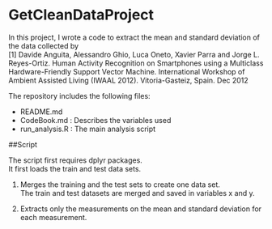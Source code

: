 # GetCleanDataProject

In this project, I wrote a code to extract the mean and standard deviation of the data collected by\
[1] Davide Anguita, Alessandro Ghio, Luca Oneto, Xavier Parra and Jorge L. Reyes-Ortiz. Human Activity Recognition on Smartphones using a Multiclass Hardware-Friendly Support Vector Machine. International Workshop of Ambient Assisted Living (IWAAL 2012). Vitoria-Gasteiz, Spain. Dec 2012

The repository includes the following files:

- README.md
- CodeBook.md : Describes the variables used
- run_analysis.R : The main analysis script

##Script

The script first requires dplyr packages.\
It first loads the train and test data sets.

1. Merges the training and the test sets to create one data set. \
The train and test datasets are merged and saved in variables x and y.

2. Extracts only the measurements on the mean and standard deviation for each measurement.

